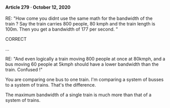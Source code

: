 #### Article 279 · October 12, 2020

RE: "How come you didnt use the same math for the bandwidth of the train ? Say the train carries 800 people, 80 kmph and the train length is 100m. Then you get a bandwidth of 177 per second. "

CORRECT

...

RE: "And even logically a train moving 800 people at once at 80kmph, and a bus moving 60 people at 5kmph should have a lower bandwidth than the train. Confused !"

You are comparing one bus to one train. I'm comparing a system of busses to a system of trains. That's the difference.

The maximum bandwidth of a single train is much more than that of a system of trains.